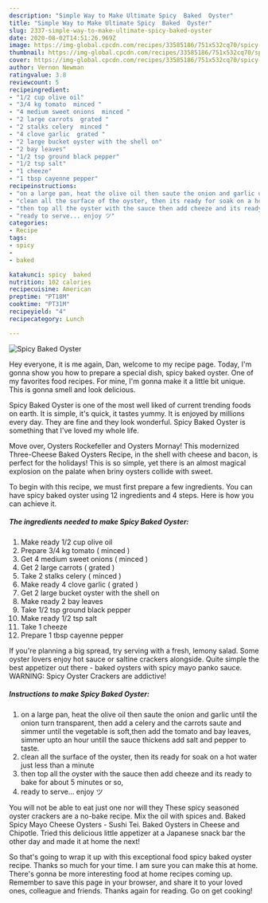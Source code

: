 ```yaml
---
description: "Simple Way to Make Ultimate Spicy  Baked  Oyster"
title: "Simple Way to Make Ultimate Spicy  Baked  Oyster"
slug: 2337-simple-way-to-make-ultimate-spicy-baked-oyster
date: 2020-08-02T14:51:26.969Z
image: https://img-global.cpcdn.com/recipes/33585186/751x532cq70/spicy-baked-oyster-recipe-main-photo.jpg
thumbnail: https://img-global.cpcdn.com/recipes/33585186/751x532cq70/spicy-baked-oyster-recipe-main-photo.jpg
cover: https://img-global.cpcdn.com/recipes/33585186/751x532cq70/spicy-baked-oyster-recipe-main-photo.jpg
author: Vernon Newman
ratingvalue: 3.8
reviewcount: 5
recipeingredient:
- "1/2 cup olive oil"
- "3/4 kg tomato  minced "
- "4 medium sweet onions  minced "
- "2 large carrots  grated "
- "2 stalks celery  minced "
- "4 clove garlic  grated "
- "2 large bucket oyster with the shell on"
- "2 bay leaves"
- "1/2 tsp ground black pepper"
- "1/2 tsp salt"
- "1 cheeze"
- "1 tbsp cayenne pepper"
recipeinstructions:
- "on a large pan, heat the olive oil then saute the onion and garlic until the onion turn transparent, then add a celery and the carrots saute and simmer until the vegetable is soft,then add the tomato and bay leaves, simmer upto an hour untill the sauce thickens add salt and pepper to taste."
- "clean all the surface of the oyster, then its ready for soak on a hot water just less than a minute"
- "then top all the oyster with the sauce then add cheeze and its ready to bake for about 5 minutes or so,"
- "ready to serve... enjoy ツ"
categories:
- Recipe
tags:
- spicy
- 
- baked

katakunci: spicy  baked 
nutrition: 102 calories
recipecuisine: American
preptime: "PT18M"
cooktime: "PT31M"
recipeyield: "4"
recipecategory: Lunch

---
```



![Spicy  Baked  Oyster](https://img-global.cpcdn.com/recipes/33585186/751x532cq70/spicy-baked-oyster-recipe-main-photo.jpg)

Hey everyone, it is me again, Dan, welcome to my recipe page. Today, I'm gonna show you how to prepare a special dish, spicy  baked  oyster. One of my favorites food recipes. For mine, I'm gonna make it a little bit unique. This is gonna smell and look delicious.

Spicy  Baked  Oyster is one of the most well liked of current trending foods on earth. It is simple, it's quick, it tastes yummy. It is enjoyed by millions every day. They are fine and they look wonderful. Spicy  Baked  Oyster is something that I've loved my whole life.

Move over, Oysters Rockefeller and Oysters Mornay! This modernized Three-Cheese Baked Oysters Recipe, in the shell with cheese and bacon, is perfect for the holidays! This is so simple, yet there is an almost magical explosion on the palate when briny oysters collide with sweet.


To begin with this recipe, we must first prepare a few ingredients. You can have spicy  baked  oyster using 12 ingredients and 4 steps. Here is how you can achieve it.

<!--inarticleads1-->

##### The ingredients needed to make Spicy  Baked  Oyster:

1. Make ready 1/2 cup olive oil
1. Prepare 3/4 kg tomato ( minced )
1. Get 4 medium sweet onions ( minced )
1. Get 2 large carrots ( grated )
1. Take 2 stalks celery ( minced )
1. Make ready 4 clove garlic ( grated )
1. Get 2 large bucket oyster with the shell on
1. Make ready 2 bay leaves
1. Take 1/2 tsp ground black pepper
1. Make ready 1/2 tsp salt
1. Take 1 cheeze
1. Prepare 1 tbsp cayenne pepper


If you&#39;re planning a big spread, try serving with a fresh, lemony salad. Some oyster lovers enjoy hot sauce or saltine crackers alongside. Quite simple the best appetizer out there - baked oysters with spicy mayo panko sauce. WARNING: Spicy Oyster Crackers are addictive! 

<!--inarticleads2-->

##### Instructions to make Spicy  Baked  Oyster:

1. on a large pan, heat the olive oil then saute the onion and garlic until the onion turn transparent, then add a celery and the carrots saute and simmer until the vegetable is soft,then add the tomato and bay leaves, simmer upto an hour untill the sauce thickens add salt and pepper to taste.
1. clean all the surface of the oyster, then its ready for soak on a hot water just less than a minute
1. then top all the oyster with the sauce then add cheeze and its ready to bake for about 5 minutes or so,
1. ready to serve... enjoy ツ


You will not be able to eat just one nor will they These spicy seasoned oyster crackers are a no-bake recipe. Mix the oil with spices and. Baked Spicy Mayo Cheese Oysters - Sushi Tei. Baked Oysters in Cheese and Chipotle. Tried this delicious little appetizer at a Japanese snack bar the other day and made it at home the next! 

So that's going to wrap it up with this exceptional food spicy  baked  oyster recipe. Thanks so much for your time. I am sure you can make this at home. There's gonna be more interesting food at home recipes coming up. Remember to save this page in your browser, and share it to your loved ones, colleague and friends. Thanks again for reading. Go on get cooking!
